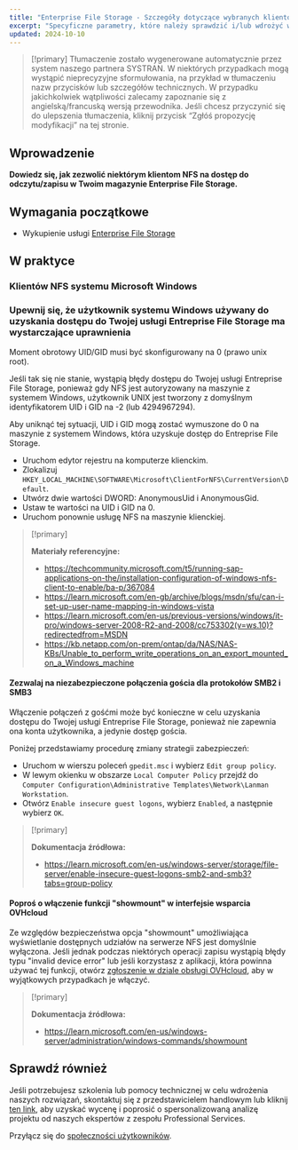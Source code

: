 ```yaml
---
title: "Enterprise File Storage - Szczegóły dotyczące wybranych klientów NFS"
excerpt: "Specyficzne parametry, które należy sprawdzić i/lub wdrożyć w odniesieniu do oferty Enterprise File Storage"
updated: 2024-10-10
---
```


> [!primary]
> Tłumaczenie zostało wygenerowane automatycznie przez system naszego partnera SYSTRAN. W niektórych przypadkach mogą wystąpić nieprecyzyjne sformułowania, na przykład w tłumaczeniu nazw przycisków lub szczegółów technicznych. W przypadku jakichkolwiek wątpliwości zalecamy zapoznanie się z angielską/francuską wersją przewodnika. Jeśli chcesz przyczynić się do ulepszenia tłumaczenia, kliknij przycisk “Zgłóś propozycję modyfikacji” na tej stronie.
>

## Wprowadzenie

**Dowiedz się, jak zezwolić niektórym klientom NFS na dostęp do odczytu/zapisu w Twoim magazynie Enterprise File Storage.**

## Wymagania początkowe

- Wykupienie usługi [Enterprise File Storage](/links/storage/enterprise-file-storage)

## W praktyce

### Klientów NFS systemu Microsoft Windows

### Upewnij się, że użytkownik systemu Windows używany do uzyskania dostępu do Twojej usługi Entreprise File Storage ma wystarczające uprawnienia

Moment obrotowy UID/GID musi być skonfigurowany na 0 (prawo unix root).

Jeśli tak się nie stanie, wystąpią błędy dostępu do Twojej usługi Entreprise File Storage, ponieważ gdy NFS jest autoryzowany na maszynie z systemem Windows, użytkownik UNIX jest tworzony z domyślnym identyfikatorem UID i GID na -2 (lub 4294967294).

Aby uniknąć tej sytuacji, UID i GID mogą zostać wymuszone do 0 na maszynie z systemem Windows, która uzyskuje dostęp do Entreprise File Storage.

- Uruchom edytor rejestru na komputerze klienckim.
- Zlokalizuj `HKEY_LOCAL_MACHINE\SOFTWARE\Microsoft\ClientForNFS\CurrentVersion\Default`.
- Utwórz dwie wartości DWORD: AnonymousUid i AnonymousGid.
- Ustaw te wartości na UID i GID na 0.
- Uruchom ponownie usługę NFS na maszynie klienckiej.

> [!primary]
>
> **Materiały referencyjne:**
>
> - <https://techcommunity.microsoft.com/t5/running-sap-applications-on-the/installation-configuration-of-windows-nfs-client-to-enable/ba-p/367084>
> - <https://learn.microsoft.com/en-gb/archive/blogs/msdn/sfu/can-i-set-up-user-name-mapping-in-windows-vista>
> - <https://learn.microsoft.com/en-us/previous-versions/windows/it-pro/windows-server-2008-R2-and-2008/cc753302(v=ws.10)?redirectedfrom=MSDN>
> - <https://kb.netapp.com/on-prem/ontap/da/NAS/NAS-KBs/Unable_to_perform_write_operations_on_an_export_mounted_on_a_Windows_machine>

#### Zezwalaj na niezabezpieczone połączenia gościa dla protokołów SMB2 i SMB3

Włączenie połączeń z gośćmi może być konieczne w celu uzyskania dostępu do Twojej usługi Entreprise File Storage, ponieważ nie zapewnia ona konta użytkownika, a jedynie dostęp gościa.

Poniżej przedstawiamy procedurę zmiany strategii zabezpieczeń:

- Uruchom w wierszu poleceń `gpedit.msc` i wybierz `Edit group policy`.
- W lewym okienku w obszarze `Local Computer Policy` przejdź do `Computer Configuration\Administrative Templates\Network\Lanman Workstation`.
- Otwórz `Enable insecure guest logons`, wybierz `Enabled`, a następnie wybierz `OK`.

> [!primary]
>
> **Dokumentacja źródłowa:**
>
> - <https://learn.microsoft.com/en-us/windows-server/storage/file-server/enable-insecure-guest-logons-smb2-and-smb3?tabs=group-policy>

#### Poproś o włączenie funkcji "showmount" w interfejsie wsparcia OVHcloud

Ze względów bezpieczeństwa opcja "showmount" umożliwiająca wyświetlanie dostępnych udziałów na serwerze NFS jest domyślnie wyłączona.
Jeśli jednak podczas niektórych operacji zapisu wystąpią błędy typu "invalid device error" lub jeśli korzystasz z aplikacji, która powinna używać tej funkcji, otwórz [zgłoszenie w dziale obsługi OVHcloud](https://help.ovhcloud.com/csm?id=csm_get_help), aby w wyjątkowych przypadkach je włączyć.

> [!primary]
>
> **Dokumentacja źródłowa:**
>
> - <https://learn.microsoft.com/en-us/windows-server/administration/windows-commands/showmount>

## Sprawdź również

Jeśli potrzebujesz szkolenia lub pomocy technicznej w celu wdrożenia naszych rozwiązań, skontaktuj się z przedstawicielem handlowym lub kliknij [ten link](/links/professional-services), aby uzyskać wycenę i poprosić o spersonalizowaną analizę projektu od naszych ekspertów z zespołu Professional Services.

Przyłącz się do [społeczności użytkowników](/links/community).
